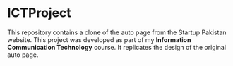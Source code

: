 # ICTProject
This repository contains a clone of the auto page from the Startup Pakistan website. This project was developed as part of my **Information Communication Technology** course. It replicates the design of the original auto page.
